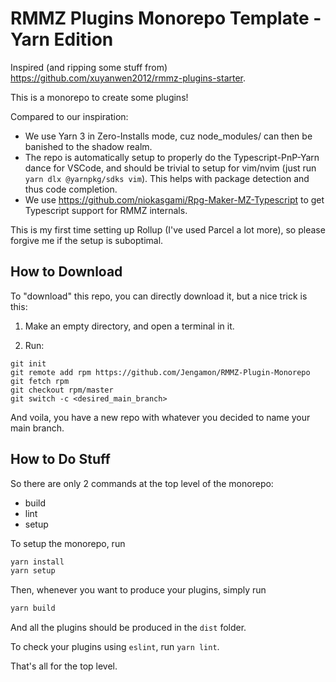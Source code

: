 # RMMZ Plugins Monorepo Template - Yarn Edition

Inspired (and ripping some stuff from) https://github.com/xuyanwen2012/rmmz-plugins-starter.

This is a monorepo to create some plugins!

Compared to our inspiration:
- We use Yarn 3 in Zero-Installs mode, cuz node_modules/ can then be banished to the shadow realm.
- The repo is automatically setup to properly do the Typescript-PnP-Yarn dance for VSCode, and should be trivial to setup for vim/nvim (just run `yarn dlx @yarnpkg/sdks vim`).
This helps with package detection and thus code completion.
- We use https://github.com/niokasgami/Rpg-Maker-MZ-Typescript to get Typescript support for RMMZ internals. 

This is my first time setting up Rollup (I've used Parcel a lot more), so please forgive me if the setup is suboptimal.

## How to Download

To "download" this repo, you can directly download it, but a nice trick is this:

1. Make an empty directory, and open a terminal in it.

2. Run:
```
git init
git remote add rpm https://github.com/Jengamon/RMMZ-Plugin-Monorepo
git fetch rpm
git checkout rpm/master
git switch -c <desired_main_branch>
```

And voila, you have a new repo with whatever you decided to name your main branch.

## How to Do Stuff

So there are only 2 commands at the top level of the monorepo:
- build
- lint
- setup

To setup the monorepo, run 

```sh
yarn install
yarn setup
```

Then, whenever you want to produce your plugins, simply run

```sh
yarn build
```

And all the plugins should be produced in the `dist` folder.

To check your plugins using `eslint`, run `yarn lint`.

That's all for the top level.
